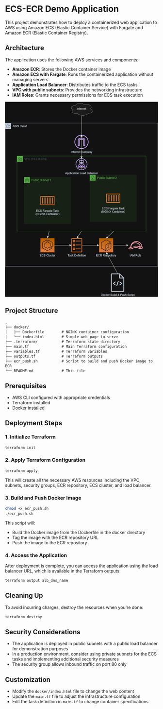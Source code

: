 # ECS-ECR Demo Application

This project demonstrates how to deploy a containerized web application to AWS using Amazon ECS (Elastic Container Service) with Fargate and Amazon ECR (Elastic Container Registry).

## Architecture

The application uses the following AWS services and components:

- **Amazon ECR**: Stores the Docker container image
- **Amazon ECS with Fargate**: Runs the containerized application without managing servers
- **Application Load Balancer**: Distributes traffic to the ECS tasks
- **VPC with public subnets**: Provides the networking infrastructure
- **IAM Roles**: Grants necessary permissions for ECS task execution

![](<arch.drawio (1).png>)

## Project Structure

```
.
├── docker/
│   ├── Dockerfile        # NGINX container configuration
│   └── index.html        # Simple web page to serve
├── .terraform/           # Terraform state directory
├── main.tf               # Main Terraform configuration
├── variables.tf          # Terraform variables
├── outputs.tf            # Terraform outputs
├── ecr_push.sh           # Script to build and push Docker image to ECR
└── README.md             # This file
```

## Prerequisites

- AWS CLI configured with appropriate credentials
- Terraform installed
- Docker installed

## Deployment Steps

### 1. Initialize Terraform

```bash
terraform init
```

### 2. Apply Terraform Configuration

```bash
terraform apply
```

This will create all the necessary AWS resources including the VPC, subnets, security groups, ECR repository, ECS cluster, and load balancer.

### 3. Build and Push Docker Image

```bash
chmod +x ecr_push.sh
./ecr_push.sh
```

This script will:
- Build the Docker image from the Dockerfile in the docker directory
- Tag the image with the ECR repository URL
- Push the image to the ECR repository

### 4. Access the Application

After deployment is complete, you can access the application using the load balancer URL, which is available in the Terraform outputs:

```bash
terraform output alb_dns_name
```

## Cleaning Up

To avoid incurring charges, destroy the resources when you're done:

```bash
terraform destroy
```

## Security Considerations

- The application is deployed in public subnets with a public load balancer for demonstration purposes
- In a production environment, consider using private subnets for the ECS tasks and implementing additional security measures
- The security group allows inbound traffic on port 80 only

## Customization

- Modify the `docker/index.html` file to change the web content
- Update the `main.tf` file to adjust the infrastructure configuration
- Edit the task definition in `main.tf` to change container specifications

